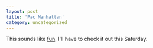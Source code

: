 ```yaml
---
layout: post
title: 'Pac Manhattan'
category: uncategorized
---
```


This sounds like <a href="http://www.pacmanhattan.com/">fun</a>.  I'll have to check it out this Saturday.<br /><br /><br />
